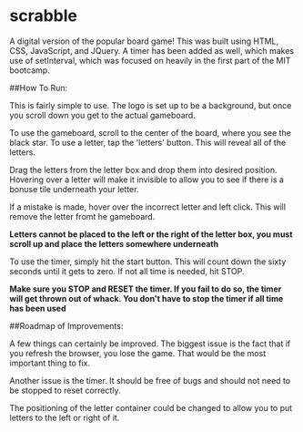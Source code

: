 # scrabble
A digital version of the popular board game! This was built using HTML, CSS, JavaScript, and JQuery. A timer has been added as well, which makes use of setInterval, which was focused on heavily in the first part of the MIT bootcamp.

##How To Run: 

This is fairly simple to use. The logo is set up to be a background, but once you scroll down you get to the actual gameboard.

To use the gameboard, scroll to the center of the board, where you see the black star. To use a letter, tap the 'letters' button. This will reveal all of the letters.

Drag the letters from the letter box and drop them into desired position. Hovering over a letter will make it invisible to allow you to see if there is a bonuse tile underneath your letter.

If a mistake is made, hover over the incorrect letter and left click. This will remove the letter fromt he gameboard.

**Letters cannot be placed to the left or the right of the letter box, you must scroll up and place the letters somewhere underneath**

To use the timer, simply hit the start button. This will count down the sixty seconds until it gets to zero. If not all time is needed, hit STOP.

**Make sure you STOP and RESET the timer. If you fail to do so, the timer will get thrown out of whack. You don't have to stop the timer if all time has been used**

##Roadmap of Improvements:

A few things can certainly be improved. The biggest issue is the fact that if you refresh the browser, you lose the game. That would be the most important thing to fix.

Another issue is the timer. It should be free of bugs and should not need to be stopped to reset correctly.

The positioning of the letter container could be changed to allow you to put letters to the left or right of it.
